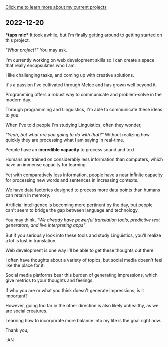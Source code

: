 
<html lang="en">
    <head>
        <meta charset="utf-8">
        <title>Alvin Nguyen</title>
    </head>
    <body>
        <a href="../v1-links-and-images/current-projects/projects.html">Click me to learn more about my current projects</a>
        <h2>2022-12-20</h2>
        <p><strong>*taps mic*</strong> It took awhile, but I'm finally getting around to getting started on this project.</p>
        <p><em>"What project?"</em> You may ask.</p><p></p>
        <p>I'm currently working on web development skills so I can create a space that really encapsulates who I am.</p>
        <p>I like challenging tasks, and coming up with creative solutions.</p>
        <p>It's a passion I've cultivated through Melee and has grown well beyond it.</p>
        <p>Programming offers a robust way to communicate and problem-solve in the modern day.</p>
        <p>Through programming and Linguistics, I'm able to communicate these ideas to you.</p>
        <p>When I've told people I'm studying Linguistics, often they wonder,</p>
        <p><em>"Yeah, but what are you going to do with that?"</em> Without realizing how quickly they are processing what I am saying in real-time.</p>
        <p>People have an <strong>incredible capacity</strong> to process sound and text.</p>
        <p>Humans are trained on considerably less information than computers, which have an immense capacity for learning.</p>
        <p>Yet with comparatively less information, people have a near infinite capacity for processing new words and sentences in increasing contexts.</p>
        <p>We have data factories designed to process more data points than humans can retain in memory.</p>
        <p>Artificial intelligence is becoming more pertinent by the day, but people can't seem to bridge the gap between language and technology.</p>
        <p>You may think, <em>"We already have powerful translation tools, predictive text generators, and live interpreting apps"</em></p>
        <p>But if you seriously look into these tools and study Linguistics, you'll realize a lot is lost in translation.</p>
        <p>Web development is one way I'll be able to get these thoughts out there.</p>
        <p>I often have thoughts about a variety of topics, but social media doesn't feel like the place for it.</p>
        <p>Social media platforms bear this burden of generating impressions, which give metrics to your thoughts and feelings.</p>
        <p>If who you are or what you think doesn't generate impressions, is it important?</p>
        <p>However, going too far in the other direction is also likely unhealthy, as we are social creatures.</p>
        <p>Learning how to incorporate more balance into my life is the goal right now.</p>
        <p>Thank you,</p>
        <p>-AN</p>
    </body>
</html>